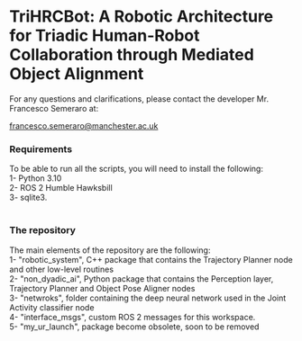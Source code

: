 # TriHRCBot: A Robotic Architecture for Triadic Human-Robot Collaboration through Mediated Object Alignment

For any questions and clarifications, please contact the developer Mr. Francesco Semeraro at:

francesco.semeraro@manchester.ac.uk

### Requirements
To be able to run all the scripts, you will need to install the following:
<br />
1- Python 3.10 <br />
2- ROS 2 Humble Hawksbill  <br />
3- sqlite3. <br />
<br />

### The repository
The main elements of the repository are the following:
<br />
1- "robotic_system", C++ package that contains the Trajectory Planner node and other low-level routines<br />
2- "non_dyadic_ai", Python package that contains the Perception layer, Trajectory Planner and Object Pose Aligner nodes <br />
3- "netwroks", folder containing the deep neural network used in the Joint Activity classifier node  <br />
4- "interface_msgs", custom ROS 2 messages for this workspace.  <br />
5- "my_ur_launch", package become obsolete, soon to be removed  <br />
<br />

